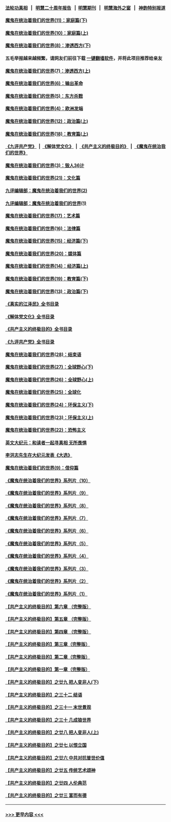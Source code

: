 #### [法轮功真相](https://github.com/gfw-breaker/truth/blob/master/README.md?t=0) &nbsp;&nbsp;|&nbsp;&nbsp; [明慧二十周年报告](https://github.com/gfw-breaker/mh-reports/blob/master/README.md?t=0) &nbsp;&nbsp;|&nbsp;&nbsp;[明慧期刊](https://github.com/gfw-breaker/mh-qikan) &nbsp;&nbsp;|&nbsp;&nbsp; [明慧海外之窗](https://github.com/gfw-breaker/mh-news/blob/master/README.md?t=0) &nbsp;&nbsp;|&nbsp;&nbsp; [神韵特别报道](https://github.com/gfw-breaker/mh-news/blob/master/shenyun.md?t=0)
#### [魔鬼在统治着我们的世界(11)：家庭篇(下)](../pages/nsc422/n10440961.md?t=12111101) 
#### [魔鬼在统治着我们的世界(10)：家庭篇(上)](../pages/nsc422/n10435448.md?t=12111101) 
#### [魔鬼在统治着我们的世界(8)：渗透西方(下)](../pages/nsc422/n10429603.md?t=12111101) 
#### 五毛举报越来越频繁，请网友们前往下载 [一键翻墙软件](https://github.com/gfw-breaker/ssr-accounts)，并将此项目推荐给亲友
#### [魔鬼在统治着我们的世界(7)：渗透西方(上)](../pages/nsc422/n10426013.md?t=12111101) 
#### [魔鬼在统治着我们的世界(6)：输出革命](../pages/nsc422/n10421536.md?t=12111101) 
#### [魔鬼在统治着我们的世界(5)：东方杀戮](../pages/nsc422/n10417707.md?t=12111101) 
#### [魔鬼在统治着我们的世界(4)：欧洲发端](../pages/nsc422/n10414890.md?t=12111101) 
#### [魔鬼在统治着我们的世界(12)：政治篇(上)](../pages/nsc422/n10444576.md?t=12111101) 
#### [魔鬼在统治着我们的世界(18)：教育篇(上)](../pages/nsc422/n10526970.md?t=12111101) 
#### [《九评共产党》](https://github.com/begood0513/9ping.md/blob/master/README.md) &nbsp;|&nbsp; [《解体党文化》](../../../../jtdwh.md/blob/master/README.md)  &nbsp;|&nbsp; [《共产主义的终极目的》](../../../../gczydzjmd.md/blob/master/README.md) &nbsp;|&nbsp; [《魔鬼在统治我们的世界》](../../../../mgztzwmdsj.md/blob/master/README.md) 
#### [魔鬼在统治着我们的世界(3)：毁人36计](../pages/nsc422/n10411583.md?t=12111101) 
#### [魔鬼在统治着我们的世界(21)：文化篇](../pages/nsc422/n10597706.md?t=12111101) 
#### [九评编辑部：魔鬼在统治着我们的世界(2)](../pages/nsc422/n10410036.md?t=12111101) 
#### [九评编辑部：魔鬼在统治着我们的世界(1)](../pages/nsc422/n10406825.md?t=12111101) 
#### [魔鬼在统治着我们的世界(17)：艺术篇](../pages/nsc422/n10499093.md?t=12111101) 
#### [魔鬼在统治着我们的世界(16)：法律篇](../pages/nsc422/n10485969.md?t=12111101) 
#### [魔鬼在统治着我们的世界(15)：经济篇(下)](../pages/nsc422/n10469975.md?t=12111101) 
#### [魔鬼在统治着我们的世界(20)：媒体篇](../pages/nsc422/n10586579.md?t=12111101) 
#### [魔鬼在统治着我们的世界(14)：经济篇(上)](../pages/nsc422/n10457370.md?t=12111101) 
#### [魔鬼在统治着我们的世界(19)：教育篇(下)](../pages/nsc422/n10564808.md?t=12111101) 
#### [魔鬼在统治着我们的世界(13)：政治篇(下)](../pages/nsc422/n10448270.md?t=12111101) 
#### [《真实的江泽民》全书目录](../pages/nsc422/n13721399.md?t=12111101) 
#### [《解体党文化》全书目录](../pages/nsc422/n13721157.md?t=12111101) 
#### [《共产主义的终极目的》全书目录](../pages/nsc422/n13721048.md?t=12111101) 
#### [《九评共产党》全书目录](../pages/nsc422/n13708085.md?t=12111101) 
#### [魔鬼在统治着我们的世界(28)：结束语](../pages/nsc422/n10936246.md?t=12111101) 
#### [魔鬼在统治着我们的世界(27)：全球野心(下)](../pages/nsc422/n10928319.md?t=12111101) 
#### [魔鬼在统治着我们的世界(26)：全球野心(上)](../pages/nsc422/n10900318.md?t=12111101) 
#### [魔鬼在统治着我们的世界(25)：全球化](../pages/nsc422/n10788205.md?t=12111101) 
#### [魔鬼在统治着我们的世界(24)：环保主义(下)](../pages/nsc422/n10695307.md?t=12111101) 
#### [魔鬼在统治着我们的世界(23)：环保主义(上)](../pages/nsc422/n10688613.md?t=12111101) 
#### [魔鬼在统治着我们的世界(22)：恐怖主义](../pages/nsc422/n10614727.md?t=12111101) 
#### [英文大纪元：和读者一起寻真相 无所畏惧](../pages/nsc422/n12542027.md?t=12111101) 
#### [李洪志先生在大纪元发表《大选》](../pages/nsc422/n12534746.md?t=12111101) 
#### [魔鬼在统治着我们的世界(9)：信仰篇](../pages/nsc422/n10432159.md?t=12111101) 
#### [《魔鬼在统治着我们的世界》系列片（10）](../pages/nsc422/n12292670.md?t=12111101) 
#### [《魔鬼在统治着我们的世界》系列片（9）](../pages/nsc422/n12290859.md?t=12111101) 
#### [《魔鬼在统治着我们的世界》系列片（8）](../pages/nsc422/n12287445.md?t=12111101) 
#### [《魔鬼在统治着我们的世界》系列片（7）](../pages/nsc422/n12283425.md?t=12111101) 
#### [《魔鬼在统治着我们的世界》系列片（6）](../pages/nsc422/n12282314.md?t=12111101) 
#### [《魔鬼在统治着我们的世界》系列片（5）](../pages/nsc422/n12281419.md?t=12111101) 
#### [《魔鬼在统治着我们的世界》系列片（4）](../pages/nsc422/n12274024.md?t=12111101) 
#### [《魔鬼在统治着我们的世界》系列片（3）](../pages/nsc422/n12271322.md?t=12111101) 
#### [《魔鬼在统治着我们的世界》系列片（2）](../pages/nsc422/n12269049.md?t=12111101) 
#### [《魔鬼在统治着我们的世界》系列片（1）](../pages/nsc422/n12267575.md?t=12111101) 
#### [【共产主义的终极目的】第六章 （完整版）](../pages/nsc422/n11428913.md?t=12111101) 
#### [【共产主义的终极目的】第五章 （完整版）](../pages/nsc422/n11428912.md?t=12111101) 
#### [【共产主义的终极目的】第四章 （完整版）](../pages/nsc422/n11428907.md?t=12111101) 
#### [【共产主义的终极目的】第三章（完整版）](../pages/nsc422/n11428848.md?t=12111101) 
#### [【共产主义的终极目的】第二章（完整版）](../pages/nsc422/n11428831.md?t=12111101) 
#### [【共产主义的终极目的】第一章（完整版）](../pages/nsc422/n11417651.md?t=12111101) 
#### [【共产主义的终极目的】之廿九 把人变非人(下)](../pages/nsc422/n11344140.md?t=12111101) 
#### [【共产主义的终极目的】之三十二 结语](../pages/nsc422/n11360535.md?t=12111101) 
#### [【共产主义的终极目的】之三十一 末世景观](../pages/nsc422/n11351129.md?t=12111101) 
#### [【共产主义的终极目的】之三十 几成狼世界](../pages/nsc422/n11348280.md?t=12111101) 
#### [【共产主义的终极目的】之廿八 把人变非人(上)](../pages/nsc422/n11340492.md?t=12111101) 
#### [【共产主义的终极目的】之廿七 以恨立国](../pages/nsc422/n11336944.md?t=12111101) 
#### [【共产主义的终极目的】之廿六 中共对抗普世价值](../pages/nsc422/n11324785.md?t=12111101) 
#### [【共产主义的终极目的】之廿五 传统艺术颂神](../pages/nsc422/n11296396.md?t=12111101) 
#### [【共产主义的终极目的】之廿四 人伦典范](../pages/nsc422/n11296397.md?t=12111101) 
#### [【共产主义的终极目的】之廿三 富而有德](../pages/nsc422/n11283598.md?t=12111101) 

----
#### [ >>> 更早内容 <<< ](../indexes/nsc422-earlier.md)
